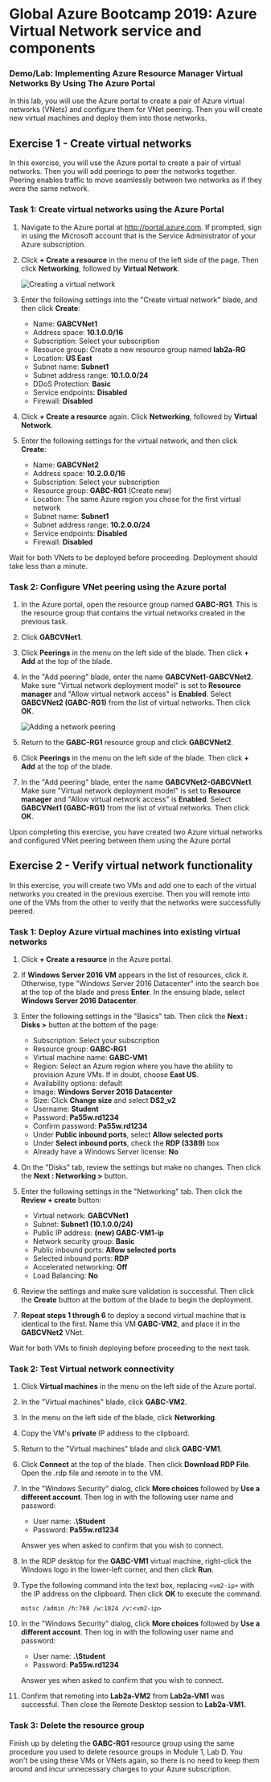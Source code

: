 # Global Azure Bootcamp 2019: Azure Virtual Network service and components

### Demo/Lab: Implementing Azure Resource Manager Virtual Networks By Using The Azure Portal

In this lab, you will use the Azure portal to create a pair of Azure virtual networks (VNets) and configure them for VNet peering. Then you will create new virtual machines and deploy them into those networks.


## Exercise 1 - Create virtual networks

In this exercise, you will use the Azure portal to create a pair of virtual networks. Then you will add peerings to peer the networks together. Peering enables traffic to move seamlessly between two networks as if they were the same network.

### Task 1: Create virtual networks using the Azure Portal

1.  Navigate to the Azure portal at http://portal.azure.com. If prompted, sign in using the Microsoft account that is the Service Administrator of your Azure subscription.

1. Click **+ Create a resource** in the menu of the left side of the page. Then click **Networking**, followed by **Virtual Network**.

	![Creating a virtual network](Images/new-virtual-network.png)

1. Enter the following settings into the "Create virtual network" blade, and then click **Create**:

	- Name: **GABCVNet1**
	- Address space: **10.1.0.0/16**
	- Subscription: Select your subscription
	- Resource group: Create a new resource group named **lab2a-RG**
	- Location: **US East**
	- Subnet name: **Subnet1**
	- Subnet address range: **10.1.0.0/24**
	- DDoS Protection: **Basic**
	- Service endpoints: **Disabled**
	- Firewall: **Disabled**

1. Click **+ Create a resource** again. Click **Networking**, followed by **Virtual Network**.

1.  Enter the following settings for the virtual network, and then click **Create**:

	- Name: **GABCVNet2**
	- Address space: **10.2.0.0/16**
	- Subscription: Select your subscription
	- Resource group: **GABC-RG1** (Create new)
	- Location: The same Azure region you chose for the first virtual network
	- Subnet name: **Subnet1**
	- Subnet address range: **10.2.0.0/24**
	- Service endpoints: **Disabled**
	- Firewall: **Disabled**

Wait for both VNets to be deployed before proceeding. Deployment should take less than a minute.

### Task 2: Configure VNet peering using the Azure portal

1. In the Azure portal, open the resource group named **GABC-RG1**. This is the resource group that contains the virtual networks created in the previous task.

1. Click **GABCVNet1**.

1. Click **Peerings** in the menu on the left side of the blade. Then click **+ Add** at the top of the blade.

1. In the "Add peering" blade, enter the name **GABCVNet1-GABCVNet2**. Make sure "Virtual network deployment model" is set to **Resource manager** and "Allow virtual network access" is **Enabled**. Select **GABCVNet2 (GABC-RG1)** from the list of virtual networks. Then click **OK**.

	![Adding a network peering](Images/add-peering.png)

1. Return to the **GABC-RG1** resource group and click **GABCVNet2**.

1. Click **Peerings** in the menu on the left side of the blade. Then click **+ Add** at the top of the blade.

1. In the "Add peering" blade, enter the name **GABCVNet2-GABCVNet1**. Make sure "Virtual network deployment model" is set to **Resource manager** and "Allow virtual network access" is **Enabled**. Select **GABCVNet1 (GABC-RG1)** from the list of virtual networks. Then click **OK**.

Upon completing this exercise, you have created two Azure virtual networks and configured VNet peering between them using the Azure portal

## Exercise 2 - Verify virtual network functionality

In this exercise, you will create two VMs and add one to each of the virtual networks you created in the previous exercise. Then you will remote into one of the VMs from the other to verify that the networks were successfully peered.

### Task 1: Deploy Azure virtual machines into existing virtual networks

1. Click **+ Create a resource** in the Azure portal.

1. If **Windows Server 2016 VM** appears in the list of resources, click it. Otherwise, type "Windows Server 2016 Datacenter" into the search box at the top of the blade and press **Enter**. In the ensuing blade, select **Windows Server 2016 Datacenter**.

1. Enter the following settings in the "Basics" tab. Then click the **Next : Disks >** button at the bottom of the page:

	- Subscription: Select your subscription
	- Resource group: **GABC-RG1**
	- Virtual machine name: **GABC-VM1**
	- Region: Select an Azure region where you have the ability to provision Azure VMs. If in doubt, choose **East US**.
	- Availability options: default
	- Image: **Windows Server 2016 Datacenter**
	- Size: Click **Change size** and select **DS2_v2**
	- Username: **Student**
	- Password: **Pa55w.rd1234**
	- Confirm password: **Pa55w.rd1234**
	- Under **Public inbound ports**, select **Allow selected ports**
	- Under  **Select inbound ports**, check the **RDP (3389)** box
	- Already have a Windows Server license: **No**

1. On the "Disks" tab, review the settings but make no changes. Then click the **Next : Networking >** button.

1. Enter the following settings in the "Networking" tab. Then click the **Review + create** button:

	- Virtual network: **GABCVNet1**
	- Subnet: **Subnet1 (10.1.0.0/24)**
	- Public IP address: **(new) GABC-VM1-ip**
	- Network security group: **Basic**
	- Public inbound ports: **Allow selected ports**
	- Selected inbound ports: **RDP**
	- Accelerated networking: **Off**
	- Load Balancing: **No**

1. Review the settings and make sure validation is successful. Then click the **Create** button at the bottom of the blade to begin the deployment.

1. **Repeat steps 1 through 6** to deploy a second virtual machine that is identical to the first. Name this VM **GABC-VM2**, and place it in the **GABCVNet2** VNet.

Wait for both VMs to finish deploying before proceeding to the next task.

### Task 2: Test Virtual network connectivity

1. Click **Virtual machines** in the menu on the left side of the Azure portal.

1. In the "Virtual machines" blade, click **GABC-VM2**.

1. In the menu on the left side of the blade, click **Networking**.

1. Copy the VM's **private** IP address to the clipboard.

1. Return to the "Virtual machines" blade and click **GABC-VM1**.

1. Click **Connect** at the top of the blade. Then click **Download RDP File**. Open the .rdp file and remote in to the VM.

1. In the "Windows Security" dialog, click **More choices** followed by **Use a different account**. Then log in with the following user name and password:

	- User name: **.\Student**
	- Password: **Pa55w.rd1234**

	Answer yes when asked to confirm that you wish to connect.

11. In the RDP desktop for the **GABC-VM1** virtual machine, right-click the Windows logo in the lower-left corner, and then click **Run**.

12. Type the following command into the text box, replacing `<vm2-ip>` with the IP address on the clipboard. Then click **OK** to execute the command.

	```
	mstsc /admin /h:768 /w:1024 /v:<vm2-ip>
	```

1. In the "Windows Security" dialog, click **More choices** followed by **Use a different account**. Then log in with the following user name and password:

	- User name: **.\Student**
	- Password: **Pa55w.rd1234**

	Answer yes when asked to confirm that you wish to connect.

1. Confirm that remoting into **Lab2a-VM2** from **Lab2a-VM1** was successful. Then close the Remote Desktop session to **Lab2a-VM1.**

### Task 3: Delete the resource group

Finish up by deleting the **GABC-RG1** resource group using the same procedure you used to delete resource groups in Module 1, Lab D. You won't be using these VMs or VNets again, so there is no need to keep them around and incur unnecessary charges to your Azure subscription.

